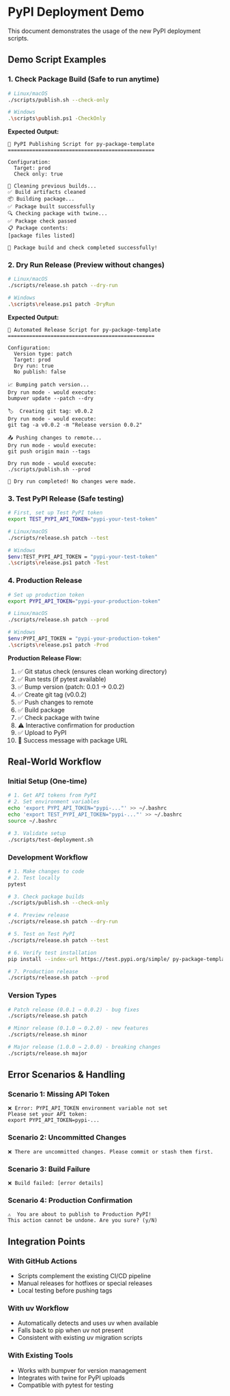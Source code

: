 # PyPI Deployment Demo

This document demonstrates the usage of the new PyPI deployment scripts.

## Demo Script Examples

### 1. Check Package Build (Safe to run anytime)

```bash
# Linux/macOS
./scripts/publish.sh --check-only

# Windows
.\scripts\publish.ps1 -CheckOnly
```

**Expected Output:**
```
🚀 PyPI Publishing Script for py-package-template
================================================

Configuration:
  Target: prod
  Check only: true

🧹 Cleaning previous builds...
✅ Build artifacts cleaned
📦 Building package...
✅ Package built successfully
🔍 Checking package with twine...
✅ Package check passed
📋 Package contents:
[package files listed]

🎉 Package build and check completed successfully!
```

### 2. Dry Run Release (Preview without changes)

```bash
# Linux/macOS
./scripts/release.sh patch --dry-run

# Windows
.\scripts\release.ps1 patch -DryRun
```

**Expected Output:**
```
🚀 Automated Release Script for py-package-template
================================================

Configuration:
  Version type: patch
  Target: prod
  Dry run: true
  No publish: false

📈 Bumping patch version...
Dry run mode - would execute:
bumpver update --patch --dry

🏷️  Creating git tag: v0.0.2
Dry run mode - would execute:
git tag -a v0.0.2 -m "Release version 0.0.2"

📤 Pushing changes to remote...
Dry run mode - would execute:
git push origin main --tags

Dry run mode - would execute:
./scripts/publish.sh --prod

🎉 Dry run completed! No changes were made.
```

### 3. Test PyPI Release (Safe testing)

```bash
# First, set up Test PyPI token
export TEST_PYPI_API_TOKEN="pypi-your-test-token"

# Linux/macOS
./scripts/release.sh patch --test

# Windows
$env:TEST_PYPI_API_TOKEN = "pypi-your-test-token"
.\scripts\release.ps1 patch -Test
```

### 4. Production Release

```bash
# Set up production token
export PYPI_API_TOKEN="pypi-your-production-token"

# Linux/macOS
./scripts/release.sh patch --prod

# Windows
$env:PYPI_API_TOKEN = "pypi-your-production-token"
.\scripts\release.ps1 patch -Prod
```

**Production Release Flow:**
1. ✅ Git status check (ensures clean working directory)
2. ✅ Run tests (if pytest available)
3. ✅ Bump version (patch: 0.0.1 → 0.0.2)
4. ✅ Create git tag (v0.0.2)
5. ✅ Push changes to remote
6. ✅ Build package
7. ✅ Check package with twine
8. ⚠️  Interactive confirmation for production
9. ✅ Upload to PyPI
10. 🎉 Success message with package URL

## Real-World Workflow

### Initial Setup (One-time)
```bash
# 1. Get API tokens from PyPI
# 2. Set environment variables
echo 'export PYPI_API_TOKEN="pypi-..."' >> ~/.bashrc
echo 'export TEST_PYPI_API_TOKEN="pypi-..."' >> ~/.bashrc
source ~/.bashrc

# 3. Validate setup
./scripts/test-deployment.sh
```

### Development Workflow
```bash
# 1. Make changes to code
# 2. Test locally
pytest

# 3. Check package builds
./scripts/publish.sh --check-only

# 4. Preview release
./scripts/release.sh patch --dry-run

# 5. Test on Test PyPI
./scripts/release.sh patch --test

# 6. Verify test installation
pip install --index-url https://test.pypi.org/simple/ py-package-template

# 7. Production release
./scripts/release.sh patch --prod
```

### Version Types
```bash
# Patch release (0.0.1 → 0.0.2) - bug fixes
./scripts/release.sh patch

# Minor release (0.1.0 → 0.2.0) - new features
./scripts/release.sh minor

# Major release (1.0.0 → 2.0.0) - breaking changes
./scripts/release.sh major
```

## Error Scenarios & Handling

### Scenario 1: Missing API Token
```
❌ Error: PYPI_API_TOKEN environment variable not set
Please set your API token:
export PYPI_API_TOKEN=pypi-...
```

### Scenario 2: Uncommitted Changes
```
❌ There are uncommitted changes. Please commit or stash them first.
```

### Scenario 3: Build Failure
```
❌ Build failed: [error details]
```

### Scenario 4: Production Confirmation
```
⚠️  You are about to publish to Production PyPI!
This action cannot be undone. Are you sure? (y/N)
```

## Integration Points

### With GitHub Actions
- Scripts complement the existing CI/CD pipeline
- Manual releases for hotfixes or special releases
- Local testing before pushing tags

### With uv Workflow
- Automatically detects and uses uv when available
- Falls back to pip when uv not present
- Consistent with existing uv migration scripts

### With Existing Tools
- Works with bumpver for version management
- Integrates with twine for PyPI uploads
- Compatible with pytest for testing